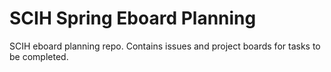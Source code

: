 # SCIH Spring Eboard Planning
SCIH eboard planning repo. Contains issues and project boards for tasks to be completed.
